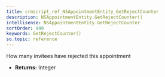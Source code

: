 ```yaml
---
title: crmscript_ref_NSAppointmentEntity_GetRejectCounter
description: NSAppointmentEntity.GetRejectCounter()
intellisense: NSAppointmentEntity.GetRejectCounter
sortOrder: 949
keywords: GetRejectCounter()
so.topic: reference
---
```



How many invitees have rejected this appointment



* **Returns:** Integer


